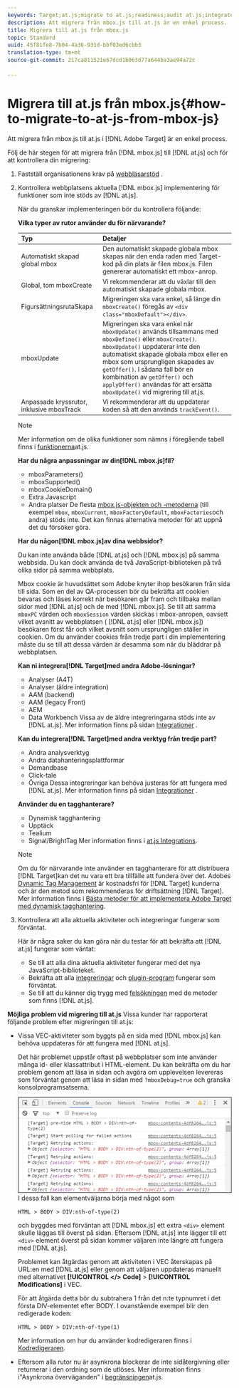 ```yaml
---
keywords: Target;at.js;migrate to at.js;readiness;audit at.js;integrate at.js
description: Att migrera från mbox.js till at.js är en enkel process.
title: Migrera till at.js från mbox.js
topic: Standard
uuid: 45f81fe8-7b04-4a36-931d-bbf03ed6cbb3
translation-type: tm+mt
source-git-commit: 217ca811521e67dcd1b063d77a644ba3ae94a72c

---
```



# Migrera till at.js från mbox.js{#how-to-migrate-to-at-js-from-mbox-js}

Att migrera från mbox.js till at.js i [!DNL Adobe Target] är en enkel process.

Följ de här stegen för att migrera från [!DNL mbox.js] till [!DNL at.js] och för att kontrollera din migrering:

1. Fastställ organisationens krav på [webbläsarstöd](../../../../c-implementing-target/c-considerations-before-you-implement-target/supported-browsers.md#reference_01B4BF99E7D545A7998773202A2F6100) .
1. Kontrollera webbplatsens aktuella [!DNL mbox.js] implementering för funktioner som inte stöds av [!DNL at.js].

   När du granskar implementeringen bör du kontrollera följande:

   **Vilka typer av rutor använder du för närvarande?**

   | Typ | Detaljer |
   |--- |--- |
   | Automatiskt skapad global mbox | Den automatiskt skapade globala mbox skapas när den enda raden med Target-kod på din plats är filen mbox.js. Filen genererar automatiskt ett mbox-anrop. |
   | Global, tom mboxCreate | Vi rekommenderar att du växlar till den automatiskt skapade globala mbox. |
   | FigursättningsrutaSkapa | Migreringen ska vara enkel, så länge din `mboxCreate()` föregås av `<div class="mboxDefault"></div>`. |
   | mboxUpdate | Migreringen ska vara enkel när `mboxUpdate()` används tillsammans med `mboxDefine()` eller `mboxCreate()`. `mboxUpdate()` uppdaterar inte den automatiskt skapade globala mbox eller en mbox som ursprungligen skapades av `getOffer()`. I sådana fall bör en kombination av `getOffer()` och `applyOffer()` användas för att ersätta `mboxUpdate()` vid migrering till at.js. |
   | Anpassade kryssrutor, inklusive mboxTrack | Vi rekommenderar att du uppdaterar koden så att den används `trackEvent()`. |

   >[!NOTE]
   >
   >Mer information om de olika funktioner som nämns i föregående tabell finns i [funktionerna](/help/c-implementing-target/c-implementing-target-for-client-side-web/cmp-atjs-functions.md)at.js.

   **Har du några anpassningar av din[!DNL mbox.js]fil?**

   * mboxParameters()
   * mboxSupported()
   * mboxCookieDomain()
   * Extra Javascript
   * Andra platser
   De flesta [mbox.js-objekten och -metoderna](../../../../c-target/c-visitor-profile/variables-profiles-parameters-methods.md#section_8C78059D15D9452F95636A5640188537) (till exempel `mbox`, `mboxCurrent`, `mboxFactoryDefault`, `mboxFactories`och andra) stöds inte. Det kan finnas alternativa metoder för att uppnå det du försöker göra.

   **Har du någon[!DNL mbox.js]av dina webbsidor?**

   Du kan inte använda både [!DNL at.js] och [!DNL mbox.js] på samma webbsida. Du kan dock använda de två JavaScript-biblioteken på två olika sidor på samma webbplats.

   Mbox cookie är huvudsättet som Adobe knyter ihop besökaren från sida till sida. Som en del av QA-processen bör du bekräfta att cookien bevaras och läses korrekt när besökaren går fram och tillbaka mellan sidor med [!DNL at.js] och de med [!DNL mbox.js]. Se till att samma `mboxPC` värden och `mboxSession` värden skickas i mbox-anropen, oavsett vilket avsnitt av webbplatsen ( [!DNL at.js] eller [!DNL mbox.js]) besökaren först får och vilket avsnitt som ursprungligen ställer in cookien. Om du använder cookies från tredje part i din implementering måste du se till att dessa värden är desamma som när du bläddrar på webbplatsen.

   **Kan ni integrera[!DNL Target]med andra Adobe-lösningar?**

   * Analyser (A4T)
   * Analyser (äldre integration)
   * AAM (backend)
   * AAM (legacy Front)
   * AEM
   * Data Workbench
   Vissa av de äldre integreringarna stöds inte av [!DNL at.js]. Mer information finns på sidan [Integrationer](../../../../c-implementing-target/c-implementing-target-for-client-side-web/c-how-atjs-works/target-atjs-integrations.md#concept_C100BC4F073C4B57A608B309D0157B39) .

   **Kan du integrera[!DNL Target]med andra verktyg från tredje part?**

   * Andra analysverktyg
   * Andra datahanteringsplattformar
   * Demandbase
   * Click-tale
   * Övriga
   Dessa integreringar kan behöva justeras för att fungera med [!DNL at.js]. Mer information finns på sidan [Integrationer](../../../../c-implementing-target/c-implementing-target-for-client-side-web/c-how-atjs-works/target-atjs-integrations.md#concept_C100BC4F073C4B57A608B309D0157B39) .

   **Använder du en tagghanterare?**

   * Dynamisk tagghantering
   * Upptäck
   * Tealium
   * Signal/BrightTag
   Mer information finns i [at.js Integrations](../../../../c-implementing-target/c-implementing-target-for-client-side-web/c-how-atjs-works/target-atjs-integrations.md#concept_C100BC4F073C4B57A608B309D0157B39).

   >[!NOTE]
   >
   >Om du för närvarande inte använder en tagghanterare för att distribuera [!DNL Target]kan det nu vara ett bra tillfälle att fundera över det. Adobes [Dynamic Tag Management](https://dtm.adobe.com) är kostnadsfri för [!DNL Target] kunderna och är den metod som rekommenderas för driftsättning [!DNL Target]. Mer information finns i [Bästa metoder för att implementera Adobe Target med dynamisk tagghantering](https://docs.adobe.com/content/help/en/dtm/implementing/overview.html).

1. Kontrollera att alla aktuella aktiviteter och integreringar fungerar som förväntat.

   Här är några saker du kan göra när du testar för att bekräfta att [!DNL at.js] fungerar som väntat:

   * Se till att alla dina aktuella aktiviteter fungerar med det nya JavaScript-biblioteket.
   * Bekräfta att alla [integreringar](../../../../c-implementing-target/c-implementing-target-for-client-side-web/c-how-atjs-works/target-atjs-integrations.md#concept_C100BC4F073C4B57A608B309D0157B39) och [plugin-program](../../../../c-implementing-target/c-implementing-target-for-client-side-web/t-mbox-download/c-target-atjs-implementation/target-atjs-plugins.md#concept_F5D4C0A4DACF41409CC42FDD93B13FAF) fungerar som förväntat.
   * Se till att du känner dig trygg med [felsökningen](../../../../c-implementing-target/c-implementing-target-for-client-side-web/c-target-debugging-atjs/target-debugging-atjs.md#concept_CAE591DA8C404C22917584ECD4F7494F) med de metoder som finns [!DNL at.js].

**Möjliga problem vid migrering till at.js** Vissa kunder har rapporterat följande problem efter migreringen till at.js:

* Vissa VEC-aktiviteter som byggts på en sida med [!DNL mbox.js] kan behöva uppdateras för att fungera med [!DNL at.js].

   Det här problemet uppstår oftast på webbplatser som inte använder många id- eller klassattribut i HTML-element. Du kan bekräfta om du har problem genom att läsa in sidan och avgöra om upplevelsen levereras som förväntat genom att läsa in sidan med `?mboxDebug=true` och granska konsolprogramsatserna.

   ![](assets/mboxdebug.png)
I dessa fall kan elementväljarna börja med något som

   ```
   HTML > BODY > DIV:nth-of-type(2)
   ```

   och byggdes med förväntan att [!DNL mbox.js] ett extra `<div>` element skulle läggas till överst på sidan. Eftersom [!DNL at.js] inte lägger till ett `<div>` element överst på sidan kommer väljaren inte längre att fungera med [!DNL at.js].

   Problemet kan åtgärdas genom att aktiviteten i VEC återskapas på URL:en med [!DNL at.js] eller genom att väljaren uppdateras manuellt med alternativet **[!UICONTROL </> Code]** > **[!UICONTROL Modifications]** i VEC.

   För att åtgärda detta bör du subtrahera 1 från det n:te typnumret i det första DIV-elementet efter BODY. I ovanstående exempel blir den redigerade koden:

   ```
   HTML > BODY > DIV:nth-of-type(1)
   ```

   Mer information om hur du använder kodredigeraren finns i [Kodredigeraren](../../../../c-experiences/c-visual-experience-composer/c-vec-code-editor/vec-code-editor.md#concept_B3A6E9EE3A60406DB640E205EA1745B5).

* Eftersom alla rutor nu är asynkrona blockerar de inte sidåtergivning eller returnerar i den ordning som de utlöses. Mer information finns i&quot;Asynkrona överväganden&quot; i [begränsningen](../../../../c-implementing-target/c-implementing-target-for-client-side-web/t-mbox-download/c-target-atjs-implementation/target-atjs-limitations.md#concept_FA99E4D6EC274552BF45E01AFB76CCAE)at.js.
